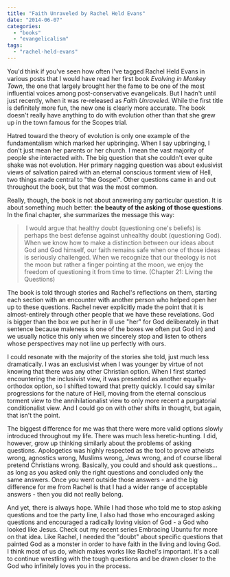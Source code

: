 ```yaml
---
title: "Faith Unraveled by Rachel Held Evans"
date: "2014-06-07"
categories: 
  - "books"
  - "evangelicalism"
tags: 
  - "rachel-held-evans"
---
```


You'd think if you've seen how often I've tagged Rachel Held Evans in various posts that I would have read her first book _Evolving in Monkey Town_, the one that largely brought her the fame to be one of the most influential voices among post-conservative evangelicals. But I hadn't until just recently, when it was re-released as _Faith Unraveled._ While the first title is definitely more fun, the new one is clearly more accurate. The book doesn't really have anything to do with evolution other than that she grew up in the town famous for the Scopes trial.

<!--more-->Hatred toward the theory of evolution is only one example of the fundamentalism which marked her upbringing. When I say upbringing, I don't just mean her parents or her church. I mean the vast majority of people she interacted with. The big question that she couldn't ever quite shake was not evolution. Her primary nagging question was about exlusivist views of salvation paired with an eternal conscious torment view of Hell, two things made central to "the Gospel". Other questions came in and out throughout the book, but that was the most common.

Really, though, the book is not about answering any particular question. It is about something much better: **the beauty of the asking of those questions**. In the final chapter, she summarizes the message this way:

>  I would argue that healthy doubt (questioning one's beliefs) is perhaps the best defense against unhealthy doubt (questioning God). When we know how to make a distinction between our ideas about God and God himself, our faith remains safe when one of those ideas is seriously challenged. When we recognize that our theology is not the moon but rather a finger pointing at the moon, we enjoy the freedom of questioning it from time to time. (Chapter 21: Living the Questions)

The book is told through stories and Rachel's reflections on them, starting each section with an encounter with another person who helped open her up to these questions. Rachel never explicitly made the point that it is almost-entirely through other people that we have these revelations. God is bigger than the box we put her in (I use "her" for God deliberately in that sentence because maleness is one of the boxes we often put God in) and we usually notice this only when we sincerely stop and listen to others whose perspectives may not line up perfectly with ours.

I could resonate with the majority of the stories she told, just much less dramatically. I was an exclusivist when I was younger by virtue of not knowing that there was any other Christian option. When I first started encountering the inclusivist view, it was presented as another equally-orthodox option, so I shifted toward that pretty quickly. I could say similar progressions for the nature of Hell, moving from the eternal conscious torment view to the annihilationalist view to only more recent a purgatorial conditionalist view. And I could go on with other shifts in thought, but again, that isn't the point.

The biggest difference for me was that there were more valid options slowly introduced throughout my life. There was much less heretic-hunting. I did, however, grow up thinking similarly about the problems of asking questions. Apologetics was highly respected as the tool to prove atheists wrong, agnostics wrong, Muslims wrong, Jews wrong, and of course liberal pretend Christians wrong. Basically, you could and should ask questions... as long as you asked only the right questions and concluded only the same answers. Once you went outside those answers - and the big difference for me from Rachel is that I had a wider range of acceptable answers - then you did not really belong.

And yet, there is always hope. While I had those who told me to stop asking questions and toe the party line, I also had those who encouraged asking questions and encouraged a radically loving vision of God - a God who looked like Jesus. Check out my recent series Embracing Ubuntu for more on that idea. Like Rachel, I needed the "doubt" about specific questions that painted God as a monster in order to have faith in the living and loving God. I think most of us do, which makes works like Rachel's important. It's a call to continue wrestling with the tough questions and be drawn closer to the God who infinitely loves you in the process.
